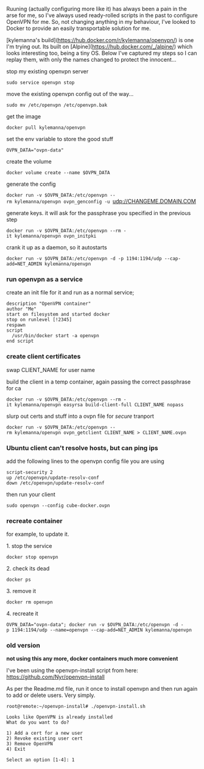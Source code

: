 Ruuning (actually configuring more like it) has always been a pain in
the arse for me, so I've always used ready-rolled scripts in the past to
configure OpenVPN for me. So, not changing anything in my behaviour,
I've looked to Docker to provide an easily transportable solution for
me.

\[kylemanna's build\](https://hub.docker.com/r/kylemanna/openvpn/) is
one I'm trying out. Its built on
\[Alpine\](https://hub.docker.com/_/alpine/) which looks interesting
too, being a tiny OS. Below I've captured my steps so I can replay them,
with only the names changed to protect the innocent...

stop my existing openvpn server

`sudo service openvpn stop`

move the existing openvpn config out of the way...

`sudo mv /etc/openvpn /etc/openvpn.bak`

get the image

`docker pull kylemanna/openvpn`

set the env variable to store the good stuff

`OVPN_DATA="ovpn-data"`

create the volume

`docker volume create --name $OVPN_DATA`

generate the config

`docker run -v $OVPN_DATA:/etc/openvpn --rm kylemanna/openvpn ovpn_genconfig -u `<udp://CHANGEME.DOMAIN.COM>

generate keys. it will ask for the passphrase you specified in the
previous step

`docker run -v $OVPN_DATA:/etc/openvpn --rm -it kylemanna/openvpn ovpn_initpki`

crank it up as a daemon, so it autostarts

`docker run -v $OVPN_DATA:/etc/openvpn -d -p 1194:1194/udp --cap-add=NET_ADMIN kylemanna/openvpn`

### run openvpn as a service

create an init file for it and run as a normal service;

    description "OpenVPN container"
    author "Me"
    start on filesystem and started docker
    stop on runlevel [!2345]
    respawn
    script
      /usr/bin/docker start -a openvpn
    end script

### create client certificates

swap CLIENT_NAME for user name

build the client in a temp container, again passing the correct
passphrase for ca

`docker run -v $OVPN_DATA:/etc/openvpn --rm -it kylemanna/openvpn easyrsa build-client-full CLIENT_NAME nopass`

slurp out certs and stuff into a ovpn file for _secure_ tranport

`docker run -v $OVPN_DATA:/etc/openvpn --rm kylemanna/openvpn ovpn_getclient CLIENT_NAME > CLIENT_NAME.ovpn`

### Ubuntu client can't resolve hosts, but can ping ips

add the following lines to the openvpn config file you are using

    script-security 2
    up /etc/openvpn/update-resolv-conf
    down /etc/openvpn/update-resolv-conf

then run your client

`sudo openvpn --config cube-docker.ovpn`

### recreate container

for example, to update it.

1\. stop the service

`docker stop openvpn`

2\. check its dead

`docker ps`

3\. remove it

`docker rm openvpn`

4\. recreate it

`OVPN_DATA="ovpn-data"; docker run -v $OVPN_DATA:/etc/openvpn -d -p 1194:1194/udp --name=openvpn --cap-add=NET_ADMIN kylemanna/openvpn`

### old version

<strong> not using this any more, docker containers much more
convenient</strong>

I've been using the openvpn-install script from here:
<https://github.com/Nyr/openvpn-install>

As per the Readme.md file, run it once to install openvpn and then run
again to add or delete users. Very simply.

    root@remote:~/openvpn-install# ./openvpn-install.sh

    Looks like OpenVPN is already installed
    What do you want to do?

    1) Add a cert for a new user
    2) Revoke existing user cert
    3) Remove OpenVPN
    4) Exit

    Select an option [1-4]: 1